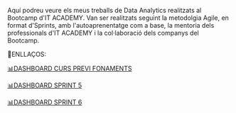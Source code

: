 Aquí podreu veure els meus treballs de Data Analytics realitzats al Bootcamp d'IT ACADEMY.
Van ser realitzats seguint la metodolgia Agile, en format d'Sprints, amb l'autoaprenentatge com a base, la mentoria dels professionals d'IT ACADEMY i la col·laboració dels companys del Bootcamp.

🔗ENLLAÇOS:

[📊DASHBOARD CURS PREVI FONAMENTS](https://app.powerbi.com/view?r=eyJrIjoiMjhhNTcwOTEtOGRmMC00YjMzLTk5YTAtNjY0YjlhM2E5N2I0IiwidCI6ImFlYzc2MmU0LTNkNTQtNDk1ZS1hOGZlLTQyODdkY2U2ZmU2OSIsImMiOjh9)


[📊DASHBOARD SPRINT 5](https://app.powerbi.com/view?r=eyJrIjoiY2JhZjc2N2EtMDdiNS00MmQ0LWFmOGYtMWRlOGZmMWMzMjgzIiwidCI6ImFlYzc2MmU0LTNkNTQtNDk1ZS1hOGZlLTQyODdkY2U2ZmU2OSIsImMiOjh9&pageName=ReportSection0b5f86dbb503e730a724)


[📊DASHBOARD SPRINT 6](https://app.powerbi.com/view?r=eyJrIjoiMmJmOWY5M2ItNzExOS00YTg2LWEwNzAtNDNhMDQ2ZjI5NzgyIiwidCI6ImFlYzc2MmU0LTNkNTQtNDk1ZS1hOGZlLTQyODdkY2U2ZmU2OSIsImMiOjh9&pageName=ReportSection5331d25443b52971b779)
